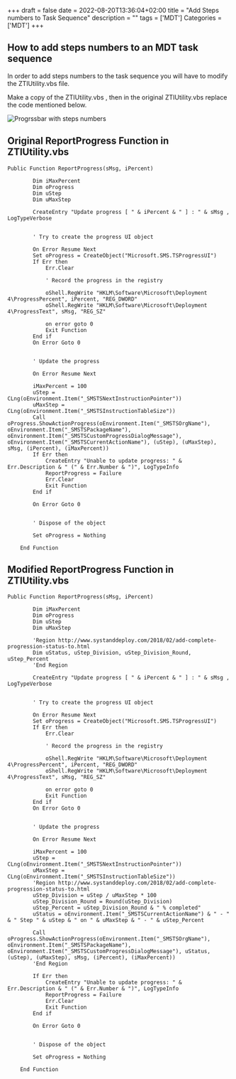 +++
draft = false
date = 2022-08-20T13:36:04+02:00
title = "Add Steps numbers to Task Sequence"
description = ""
tags = ['MDT']
Categories = ['MDT']
+++

## How to add steps numbers to an MDT task sequence

In order to add steps numbers to the task sequence you will have to modify the ZTIUtility.vbs file.

Make a copy of the ZTIUtility.vbs , then in the original ZTIUtility.vbs replace the code mentioned below.


![Progrssbar with steps numbers](/images/progressbar.JPG)



## Original ReportProgress Function in ZTIUtility.vbs

```
Public Function ReportProgress(sMsg, iPercent)

		Dim iMaxPercent
		Dim oProgress
		Dim uStep
		Dim uMaxStep

		CreateEntry "Update progress [ " & iPercent & " ] : " & sMsg , LogTypeVerbose


		' Try to create the progress UI object

		On Error Resume Next
		Set oProgress = CreateObject("Microsoft.SMS.TSProgressUI")
		If Err then
			Err.Clear

			' Record the progress in the registry

			oShell.RegWrite "HKLM\Software\Microsoft\Deployment 4\ProgressPercent", iPercent, "REG_DWORD"
			oShell.RegWrite "HKLM\Software\Microsoft\Deployment 4\ProgressText", sMsg, "REG_SZ"

			on error goto 0
			Exit Function
		End if
		On Error Goto 0


		' Update the progress

		On Error Resume Next

		iMaxPercent = 100
		uStep = CLng(oEnvironment.Item("_SMSTSNextInstructionPointer"))
		uMaxStep = CLng(oEnvironment.Item("_SMSTSInstructionTableSize"))
		Call oProgress.ShowActionProgress(oEnvironment.Item("_SMSTSOrgName"), oEnvironment.Item("_SMSTSPackageName"), oEnvironment.Item("_SMSTSCustomProgressDialogMessage"), oEnvironment.Item("_SMSTSCurrentActionName"), (uStep), (uMaxStep), sMsg, (iPercent), (iMaxPercent))
		If Err then
			CreateEntry "Unable to update progress: " & Err.Description & " (" & Err.Number & ")", LogTypeInfo
			ReportProgress = Failure
			Err.Clear
			Exit Function
		End if

		On Error Goto 0


		' Dispose of the object

		Set oProgress = Nothing

	End Function
```

## Modified ReportProgress Function in ZTIUtility.vbs

```
Public Function ReportProgress(sMsg, iPercent)

		Dim iMaxPercent
		Dim oProgress
		Dim uStep
		Dim uMaxStep

		'Region http://www.systanddeploy.com/2018/02/add-complete-progression-status-to.html
		Dim uStatus, uStep_Division, uStep_Division_Round, uStep_Percent
		'End Region

		CreateEntry "Update progress [ " & iPercent & " ] : " & sMsg , LogTypeVerbose


		' Try to create the progress UI object

		On Error Resume Next
		Set oProgress = CreateObject("Microsoft.SMS.TSProgressUI")
		If Err then
			Err.Clear

			' Record the progress in the registry

			oShell.RegWrite "HKLM\Software\Microsoft\Deployment 4\ProgressPercent", iPercent, "REG_DWORD"
			oShell.RegWrite "HKLM\Software\Microsoft\Deployment 4\ProgressText", sMsg, "REG_SZ"

			on error goto 0
			Exit Function
		End if
		On Error Goto 0


		' Update the progress

		On Error Resume Next

		iMaxPercent = 100
		uStep = CLng(oEnvironment.Item("_SMSTSNextInstructionPointer"))
		uMaxStep = CLng(oEnvironment.Item("_SMSTSInstructionTableSize"))
		'Region http://www.systanddeploy.com/2018/02/add-complete-progression-status-to.html
		uStep_Division = uStep / uMaxStep * 100  
		uStep_Division_Round = Round(uStep_Division)
		uStep_Percent = uStep_Division_Round & " % completed"
		uStatus = oEnvironment.Item("_SMSTSCurrentActionName") & " - " & " Step " & uStep & " on " & uMaxStep & " - " & uStep_Percent

		Call oProgress.ShowActionProgress(oEnvironment.Item("_SMSTSOrgName"), oEnvironment.Item("_SMSTSPackageName"), oEnvironment.Item("_SMSTSCustomProgressDialogMessage"), uStatus, (uStep), (uMaxStep), sMsg, (iPercent), (iMaxPercent))
		'End Region
		
		If Err then
			CreateEntry "Unable to update progress: " & Err.Description & " (" & Err.Number & ")", LogTypeInfo
			ReportProgress = Failure
			Err.Clear
			Exit Function
		End if

		On Error Goto 0


		' Dispose of the object

		Set oProgress = Nothing

	End Function
```
